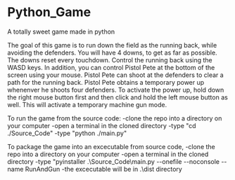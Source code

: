 # Python_Game
A totally sweet game made in python

The goal of this game is to run down the field as the running back, while avoiding the defenders.
You will have 4 downs, to get as far as possible. The downs reset every touchdown.
Control the running back using the WASD keys.
In addition, you can control Pistol Pete at the bottom of the screen using your mouse.
Pistol Pete can shoot at the defenders to clear a path for the running back. Pistol Pete obtains a temporary power up whenenver he shoots four defenders. To activate the power up, hold down the right mouse button first and then click and hold the left mouse button as well. This will activate a temporary machine gun mode.


To run the game from the source code:
    -clone the repo into a directory on your computer
    -open a terminal in the cloned directory
    -type "cd ./Source_Code"
    -type "python ./main.py"

To package the game into an excecutable from source code,
    -clone the repo into a directory on your computer
    -open a terminal in the cloned directory
    -type "pyinstaller .\Source_Code\main.py --onefile --noconsole --name RunAndGun
    -the excecutable will be in .\dist directory
